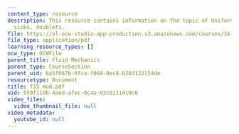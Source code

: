 ```yaml
---
content_type: resource
description: This resource contains information on the topic of Uniform flow, sources,
  sinks, doublets.
file: https://ol-ocw-studio-app-production.s3.amazonaws.com/courses/16-01-unified-engineering-i-ii-iii-iv-fall-2005-spring-2006/559f11db4aedafec8c4e03c01114c9c6_f15_mud.pdf
file_type: application/pdf
learning_resource_types: []
ocw_type: OCWFile
parent_title: Fluid Mechanics
parent_type: CourseSection
parent_uid: 6a5f667b-6fca-f068-0ec8-b203122154de
resourcetype: Document
title: f15_mud.pdf
uid: 559f11db-4aed-afec-8c4e-03c01114c9c6
video_files:
  video_thumbnail_file: null
video_metadata:
  youtube_id: null
---
```


